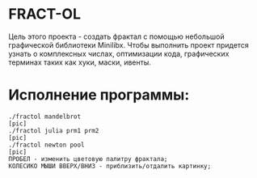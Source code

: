 # FRACT-OL
Цель этого проекта - создать фрактал с помощью небольшой графической библиотеки Minilibx.
	Чтобы выполнить проект придется узнать о комплексных числах, оптимизации кода, графических терминах таких как хуки, маски, ивенты.

# Исполнение программы:
 	./fractol mandelbrot
	[pic]
 	./fractol julia prm1 prm2
	[pic]
 	./fractol newton pool
	[pic]
	ПРОБЕЛ - изменить цветовую палитру фрактала;
	КОЛЕСИКО МЫШИ ВВЕРХ/ВНИЗ - приблизить/отдалить картинку;
